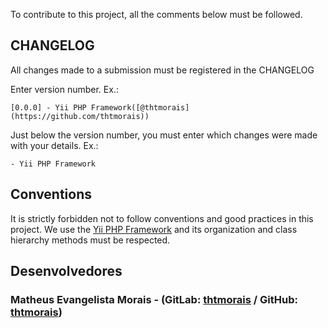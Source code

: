 ﻿To contribute to this project, all the comments below must be followed.

## CHANGELOG

All changes made to a submission must be registered in the CHANGELOG

Enter version number. Ex.:

    [0.0.0] - Yii PHP Framework([@thtmorais](https://github.com/thtmorais))
    
Just below the version number, you must enter which changes were made with your details. Ex.:
    
    - Yii PHP Framework
    
## Conventions

It is strictly forbidden not to follow conventions and good practices in this project. We use the [Yii PHP Framework](https://yiiframework.com) and its organization and class hierarchy methods must be respected.
    
## Desenvolvedores

### Matheus Evangelista Morais - (GitLab: [thtmorais](https://gitlab.com/thtmorais) / GitHub: [thtmorais](https://github.com/thtmorais))
